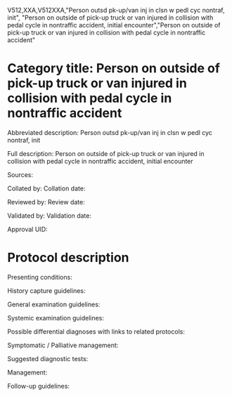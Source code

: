 V512,XXA,V512XXA,"Person outsd pk-up/van inj in clsn w pedl cyc nontraf, init", "Person on outside of pick-up truck or van injured in collision with pedal cycle in nontraffic accident, initial encounter","Person on outside of pick-up truck or van injured in collision with pedal cycle in nontraffic accident"
# Category title: Person on outside of pick-up truck or van injured in collision with pedal cycle in nontraffic accident

Abbreviated description: Person outsd pk-up/van inj in clsn w pedl cyc nontraf, init

Full description: Person on outside of pick-up truck or van injured in collision with pedal cycle in nontraffic accident, initial encounter

Sources:

Collated by:
Collation date:

Reviewed by:
Review date:

Validated by:
Validation date:

Approval UID:

# Protocol description

Presenting conditions:

History capture guidelines:

General examination guidelines:

Systemic examination guidelines:

Possible differential diagnoses with links to related protocols:

Symptomatic / Palliative management:

Suggested diagnostic tests:

Management:

Follow-up guidelines:
